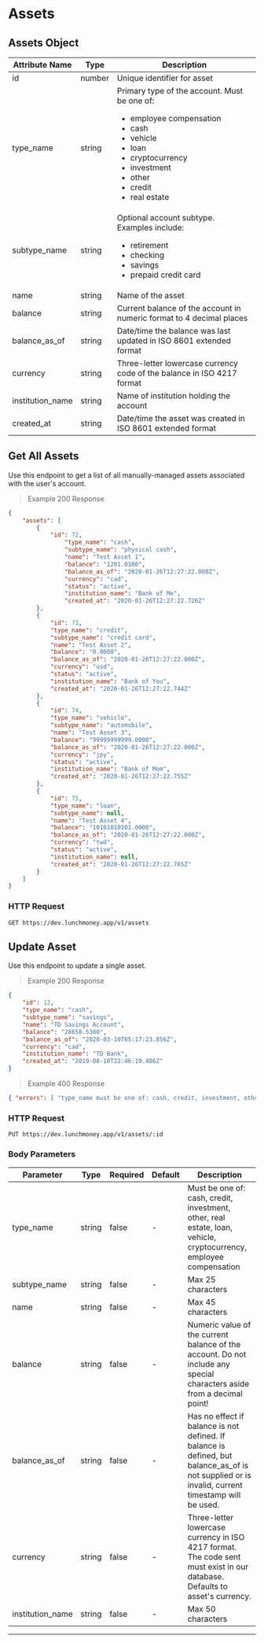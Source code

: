 # Assets

## Assets Object
Attribute Name      | Type   | Description
------------------- | ----   | -----------
id                  | number | Unique identifier for asset
type_name           | string | Primary type of the account. Must be one of:<br><ul> <li>employee compensation</li> <li>cash</li> <li>vehicle</li> <li>loan</li> <li>cryptocurrency</li> <li>investment</li> <li>other</li> <li>credit</li> <li>real estate</li> </ul>
subtype_name        | string | Optional account subtype. Examples include:<br><ul> <li>retirement</li> <li>checking</li> <li>savings</li> <li>prepaid credit card</li><ul>
name                | string | Name of the asset
balance             | string | Current balance of the account in numeric format to 4 decimal places
balance_as_of       | string | Date/time the balance was last updated in ISO 8601 extended format
currency            | string | Three-letter lowercase currency code of the balance in ISO 4217 format
institution_name    | string | Name of institution holding the account
created_at          | string | Date/time the asset was created in ISO 8601 extended format

## Get All Assets
Use this endpoint to get a list of all manually-managed assets associated with the user's account.

> Example 200 Response

```json
{
    "assets": [
        {
            "id": 72,
                "type_name": "cash",
                "subtype_name": "physical cash",
                "name": "Test Asset 1",
                "balance": "1201.0100",
                "balance_as_of": "2020-01-26T12:27:22.000Z",
                "currency": "cad",
                "status": "active",
                "institution_name": "Bank of Me",
                "created_at": "2020-01-26T12:27:22.726Z"
        },
        {
            "id": 73,
            "type_name": "credit",
            "subtype_name": "credit card",
            "name": "Test Asset 2",
            "balance": "0.0000",
            "balance_as_of": "2020-01-26T12:27:22.000Z",
            "currency": "usd",
            "status": "active",
            "institution_name": "Bank of You",
            "created_at": "2020-01-26T12:27:22.744Z"
        },
        {
            "id": 74,
            "type_name": "vehicle",
            "subtype_name": "automobile",
            "name": "Test Asset 3",
            "balance": "99999999999.0000",
            "balance_as_of": "2020-01-26T12:27:22.000Z",
            "currency": "jpy",
            "status": "active",
            "institution_name": "Bank of Mom",
            "created_at": "2020-01-26T12:27:22.755Z"
        },
        {
            "id": 75,
            "type_name": "loan",
            "subtype_name": null,
            "name": "Test Asset 4",
            "balance": "10101010101.0000",
            "balance_as_of": "2020-01-26T12:27:22.000Z",
            "currency": "twd",
            "status": "active",
            "institution_name": null,
            "created_at": "2020-01-26T12:27:22.765Z"
        }
    ]
}
```

### HTTP Request

`GET https://dev.lunchmoney.app/v1/assets`

## Update Asset

Use this endpoint to update a single asset.

> Example 200 Response

```json
{
    "id": 12,
    "type_name": "cash",
    "subtype_name": "savings",
    "name": "TD Savings Account",
    "balance": "28658.5300",
    "balance_as_of": "2020-03-10T05:17:23.856Z",
    "currency": "cad",
    "institution_name": "TD Bank",
    "created_at": "2019-08-10T22:46:19.486Z"
}
```

> Example 400 Response

```json
{ "errors": [ "type_name must be one of: cash, credit, investment, other, real estate, loan, vehicle, cryptocurrency, employee compensation" ] }
```

### HTTP Request

`PUT https://dev.lunchmoney.app/v1/assets/:id`

### Body Parameters
Parameter        | Type   | Required | Default | Description
---------        | ----   | -------- | ------- | -----------
type_name        | string | false    | -       | Must be one of: cash, credit, investment, other, real estate, loan, vehicle, cryptocurrency, employee compensation
subtype_name     | string | false    | -       | Max 25 characters
name             | string | false    | -       | Max 45 characters
balance          | string | false    | -       | Numeric value of the current balance of the account. Do not include any special characters aside from a decimal point!
balance_as_of    | string | false    | -       | Has no effect if balance is not defined. If balance is defined, but balance_as_of is not supplied or is invalid, current timestamp will be used.
currency         | string | false    | -       | Three-letter lowercase currency in ISO 4217 format. The code sent must exist in our database. Defaults to asset's currency.
institution_name | string | false    | -       | Max 50 characters

---
